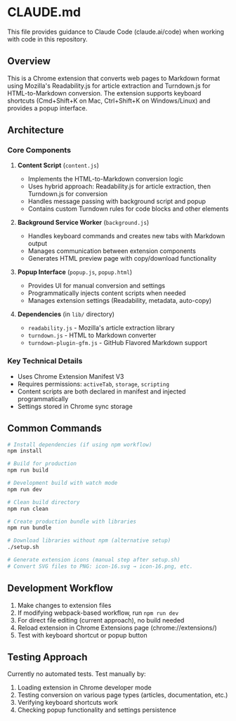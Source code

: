 # CLAUDE.md

This file provides guidance to Claude Code (claude.ai/code) when working with code in this repository.

## Overview

This is a Chrome extension that converts web pages to Markdown format using Mozilla's Readability.js for article extraction and Turndown.js for HTML-to-Markdown conversion. The extension supports keyboard shortcuts (Cmd+Shift+K on Mac, Ctrl+Shift+K on Windows/Linux) and provides a popup interface.

## Architecture

### Core Components

1. **Content Script** (`content.js`)
   - Implements the HTML-to-Markdown conversion logic
   - Uses hybrid approach: Readability.js for article extraction, then Turndown.js for conversion
   - Handles message passing with background script and popup
   - Contains custom Turndown rules for code blocks and other elements

2. **Background Service Worker** (`background.js`)
   - Handles keyboard commands and creates new tabs with Markdown output
   - Manages communication between extension components
   - Generates HTML preview page with copy/download functionality

3. **Popup Interface** (`popup.js`, `popup.html`)
   - Provides UI for manual conversion and settings
   - Programmatically injects content scripts when needed
   - Manages extension settings (Readability, metadata, auto-copy)

4. **Dependencies** (in `lib/` directory)
   - `readability.js` - Mozilla's article extraction library
   - `turndown.js` - HTML to Markdown converter
   - `turndown-plugin-gfm.js` - GitHub Flavored Markdown support

### Key Technical Details

- Uses Chrome Extension Manifest V3
- Requires permissions: `activeTab`, `storage`, `scripting`
- Content scripts are both declared in manifest and injected programmatically
- Settings stored in Chrome sync storage

## Common Commands

```bash
# Install dependencies (if using npm workflow)
npm install

# Build for production
npm run build

# Development build with watch mode
npm run dev

# Clean build directory
npm run clean

# Create production bundle with libraries
npm run bundle

# Download libraries without npm (alternative setup)
./setup.sh

# Generate extension icons (manual step after setup.sh)
# Convert SVG files to PNG: icon-16.svg → icon-16.png, etc.
```

## Development Workflow

1. Make changes to extension files
2. If modifying webpack-based workflow, run `npm run dev`
3. For direct file editing (current approach), no build needed
4. Reload extension in Chrome Extensions page (chrome://extensions/)
5. Test with keyboard shortcut or popup button

## Testing Approach

Currently no automated tests. Test manually by:
1. Loading extension in Chrome developer mode
2. Testing conversion on various page types (articles, documentation, etc.)
3. Verifying keyboard shortcuts work
4. Checking popup functionality and settings persistence